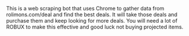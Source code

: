This is a web scraping bot that uses Chrome to gather data from rolimons.com/deal and find the best deals.
It will take those deals and purchase them and keep looking for more deals.
You will need a lot of ROBUX to make this effective and good luck not buying projected items.
